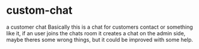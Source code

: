 # custom-chat
a customer chat
Basically this is a chat for customers contact or something like it, if an user joins the chats room it 
creates a chat on the admin side, maybe theres some wrong things, but it could be improved with some help.
